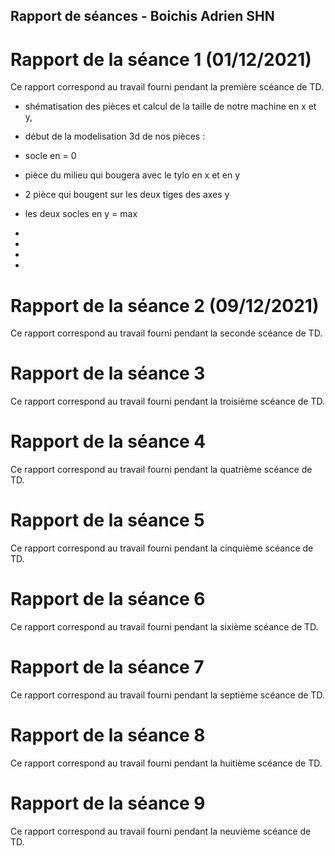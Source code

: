 ## Rapport de séances  - Boichis Adrien SHN

# Rapport de la séance 1 (01/12/2021)

Ce rapport correspond au travail fourni pendant la première scéance de TD.


- shématisation des pièces et calcul de la taille de notre machine en x et y, 
- début de la modelisation 3d de nos pièces :
 - socle en = 0
 - pièce du milieu qui bougera avec le tylo en x et en y 
 - 2 pièce qui bougent sur les deux tiges des axes y 
 - les deux socles en y = max 

- 

- 
- 
- 


# Rapport de la séance 2 (09/12/2021)
Ce rapport correspond au travail fourni pendant la seconde scéance de TD.




# Rapport de la séance 3
Ce rapport correspond au travail fourni pendant la troisième scéance de TD.



# Rapport de la séance 4
Ce rapport correspond au travail fourni pendant la quatrième scéance de TD.



# Rapport de la séance 5
Ce rapport correspond au travail fourni pendant la cinquième scéance de TD.



# Rapport de la séance 6
Ce rapport correspond au travail fourni pendant la sixième scéance de TD.



# Rapport de la séance 7
Ce rapport correspond au travail fourni pendant la septième scéance de TD.



# Rapport de la séance 8
Ce rapport correspond au travail fourni pendant la huitième scéance de TD.



# Rapport de la séance 9
Ce rapport correspond au travail fourni pendant la neuvième scéance de TD.


